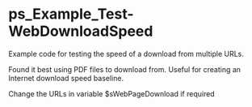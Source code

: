 # ps_Example_Test-WebDownloadSpeed

Example code for testing the speed of a download from multiple URLs.

Found it best using PDF files to download from. Useful for creating an Internet download speed baseline.

Change the URLs in variable $sWebPageDownload if required